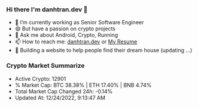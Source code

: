 ### Hi there I'm danhtran.dev 👋

- 🔭 I’m currently working as Senior Software Engineer
- 😄 But have a passion on crypto projects
- 💬 Ask me about Android, Crypto, Running 
- 📫 How to reach me: <a href="https://danhtran.dev" target="_blank">danhtran.dev</a> or <a href="Dan-Resume.pdf" target="_blank">My Resume</a>
- 🌱 Building a website to help people find their dream house (updating ...)

### Crypto Market Summarize
- Active Crypto: 12901
- % Market Cap: BTC 38.38% | ETH 17.40% | BNB 4.74%
- Total Market Cap Changed 24h: -0.14%
- Updated At: 12/24/2022, 9:13:47 AM
